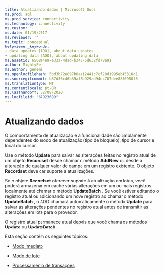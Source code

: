 ```yaml
---
title: Atualizando dados | Microsoft Docs
ms.prod: sql
ms.prod_service: connectivity
ms.technology: connectivity
ms.custom: ''
ms.date: 01/19/2017
ms.reviewer: ''
ms.topic: conceptual
helpviewer_keywords:
- data updates [ADO], about data updates
- updating data [ADO], about updating data
ms.assetid: 6508e4e9-e33a-4dad-b340-5d632fd78a91
author: MightyPen
ms.author: genemi
ms.openlocfilehash: 5bd3b72e897b8ae12441c7cf28d1995eb45318d1
ms.sourcegitcommit: b87d36c46b39af8b929ad94ec707dee8800950f5
ms.translationtype: MT
ms.contentlocale: pt-BR
ms.lasthandoff: 02/08/2020
ms.locfileid: "67923699"
---
```

# <a name="updating-data"></a>Atualizando dados
O comportamento de atualização e a funcionalidade são amplamente dependentes do modo de atualização (tipo de bloqueio), tipo de cursor e local do cursor.  
  
 Use o método **Update** para salvar as alterações feitas no registro atual de um objeto **Recordset** desde chamar o método **AddNew** ou desde a alteração de qualquer valor de campo em um registro existente. O objeto **Recordset** deve dar suporte a atualizações.  
  
 Se o objeto **Recordset** oferecer suporte à atualização em lotes, você poderá armazenar em cache várias alterações em um ou mais registros localmente até chamar o método **UpdateBatch** . Se você estiver editando o registro atual ou adicionando um novo registro ao chamar o método **UpdateBatch** , o ADO chamará automaticamente o método **Update** para salvar as alterações pendentes no registro atual antes de transmitir as alterações em lote para o provedor.  
  
 O registro atual permanece atual depois que você chama os métodos **Update** ou **UpdateBatch** .  
  
 Esta seção contém os seguintes tópicos:  
  
-   [Modo imediato](../../../ado/guide/data/immediate-mode.md)  
  
-   [Modo de lote](../../../ado/guide/data/batch-mode.md)  
  
-   [Processamento de transações](../../../ado/guide/data/transaction-processing.md)
